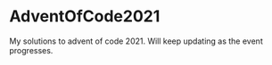 # AdventOfCode2021
My solutions to advent of code 2021. Will keep updating as the event progresses.
